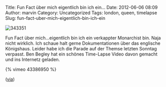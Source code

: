 Title: Fun Fact über mich eigentlich bin ich ein...
Date: 2012-06-06 08:09
Author: marvin
Category: Uncategorized
Tags: london, queen, timelapse
Slug: fun-fact-uber-mich-eigentlich-bin-ich-ein

![343351]({static}/images/343351.png)

Fun Fact über mich...eigentlich bin ich ein verkappter Monarchist bin.
Naja nicht wirklich. Ich schaue halt gerne Dokumentationen über das
englische Königshaus. Leider habe ich die Parade auf der Themse letzten
Sonntag verpasst. Ben Begley hat ein
schönes Time-Lapse Video davon gemacht und ins Internetz geladen.

{% vimeo 43386950 %}

([via](http://www.doobybrain.com/2012/06/05/the-queens-diamond-jubilee-celebration-on-the-thames-river-2012/))

